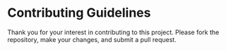 # Contributing Guidelines

Thank you for your interest in contributing to this project. Please fork the repository, make your changes, and submit a pull request.
